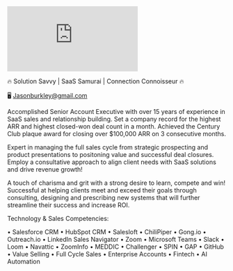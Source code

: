 
![Jason Burkley Resume.pdf](https://github.com/user-attachments/files/17351284/Jason.Burkley.Resume.pdf)


🔥 Solution Savvy | SaaS Samurai | Connection Connoisseur 🔥 

🖥️ Jasonburkley@gmail.com 

Accomplished Senior Account Executive with over 15 years of experience in SaaS sales and relationship building. Set a company record for the highest ARR and highest closed-won deal count in a month. Achieved the Century Club plaque award for closing over $100,000 ARR on 3 consecutive months. 

Expert in managing the full sales cycle from strategic prospecting and product presentations to positoning value and successful deal closures. Employ a consultative approach to align client needs with SaaS solutions and drive revenue growth!

A touch of charisma and grit with a strong desire to learn, compete and win! Successful at helping clients meet and exceed their goals through consulting, designing and prescribing new systems that will further streamline their success and increase ROI.

Technology & Sales Competencies:

• Salesforce CRM 
• HubSpot CRM 
• Salesloft 
• ChiliPiper 
• Gong.io 
• Outreach.io
• LinkedIn Sales Navigator 
• Zoom 
• Microsoft Teams 
• Slack
• Loom 
• Navattic
• ZoomInfo 
• MEDDIC 
• Challenger 
• SPIN
• GAP
• GitHub
• Value Selling
• Full Cycle Sales
• Enterprise Accounts
• Fintech
• AI Automation
